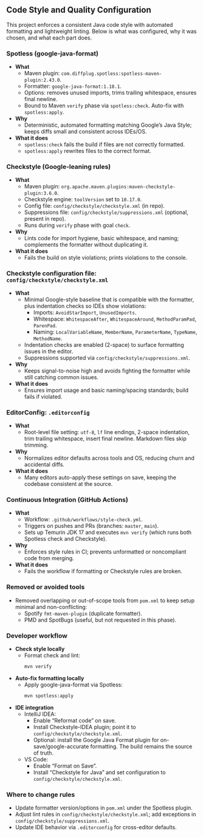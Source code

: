 ## Code Style and Quality Configuration

This project enforces a consistent Java code style with automated formatting and lightweight linting. Below is what was configured, why it was chosen, and what each part does.

### Spotless (google-java-format)
- **What**
  - Maven plugin: `com.diffplug.spotless:spotless-maven-plugin:2.43.0`.
  - Formatter: `google-java-format:1.18.1`.
  - Options: removes unused imports, trims trailing whitespace, ensures final newline.
  - Bound to Maven `verify` phase via `spotless:check`. Auto-fix with `spotless:apply`.
- **Why**
  - Deterministic, automated formatting matching Google’s Java Style; keeps diffs small and consistent across IDEs/OS.
- **What it does**
  - `spotless:check` fails the build if files are not correctly formatted.
  - `spotless:apply` rewrites files to the correct format.

### Checkstyle (Google-leaning rules)
- **What**
  - Maven plugin: `org.apache.maven.plugins:maven-checkstyle-plugin:3.6.0`.
  - Checkstyle engine: `toolVersion` set to `10.17.0`.
  - Config file: `config/checkstyle/checkstyle.xml` (in repo).
  - Suppressions file: `config/checkstyle/suppressions.xml` (optional, present in repo).
  - Runs during `verify` phase with goal `check`.
- **Why**
  - Lints code for import hygiene, basic whitespace, and naming; complements the formatter without duplicating it.
- **What it does**
  - Fails the build on style violations; prints violations to the console.

### Checkstyle configuration file: `config/checkstyle/checkstyle.xml`
- **What**
  - Minimal Google-style baseline that is compatible with the formatter, plus indentation checks so IDEs show violations:
    - Imports: `AvoidStarImport`, `UnusedImports`.
    - Whitespace: `WhitespaceAfter`, `WhitespaceAround`, `MethodParamPad`, `ParenPad`.
    - Naming: `LocalVariableName`, `MemberName`, `ParameterName`, `TypeName`, `MethodName`.
  - Indentation checks are enabled (2-space) to surface formatting issues in the editor.
  - Suppressions supported via `config/checkstyle/suppressions.xml`.
- **Why**
  - Keeps signal-to-noise high and avoids fighting the formatter while still catching common issues.
- **What it does**
  - Ensures import usage and basic naming/spacing standards; build fails if violated.

### EditorConfig: `.editorconfig`
- **What**
  - Root-level file setting: `utf-8`, `lf` line endings, 2-space indentation, trim trailing whitespace, insert final newline. Markdown files skip trimming.
- **Why**
  - Normalizes editor defaults across tools and OS, reducing churn and accidental diffs.
- **What it does**
  - Many editors auto-apply these settings on save, keeping the codebase consistent at the source.

### Continuous Integration (GitHub Actions)
- **What**
  - Workflow: `.github/workflows/style-check.yml`.
  - Triggers on pushes and PRs (branches: `master`, `main`).
  - Sets up Temurin JDK 17 and executes `mvn verify` (which runs both Spotless check and Checkstyle).
- **Why**
  - Enforces style rules in CI; prevents unformatted or noncompliant code from merging.
- **What it does**
  - Fails the workflow if formatting or Checkstyle rules are broken.

### Removed or avoided tools
- Removed overlapping or out-of-scope tools from `pom.xml` to keep setup minimal and non-conflicting:
  - Spotify `fmt-maven-plugin` (duplicate formatter).
  - PMD and SpotBugs (useful, but not requested in this phase).

### Developer workflow
- **Check style locally**
  - Format check and lint:
    ```bash
    mvn verify
    ```
- **Auto-fix formatting locally**
  - Apply google-java-format via Spotless:
    ```bash
    mvn spotless:apply
    ```
- **IDE integration**
  - IntelliJ IDEA:
    - Enable “Reformat code” on save.
    - Install Checkstyle-IDEA plugin; point it to `config/checkstyle/checkstyle.xml`.
    - Optional: install the Google Java Format plugin for on-save/google-accurate formatting. The build remains the source of truth.
  - VS Code:
    - Enable “Format on Save”.
    - Install “Checkstyle for Java” and set configuration to `config/checkstyle/checkstyle.xml`.

### Where to change rules
- Update formatter version/options in `pom.xml` under the Spotless plugin.
- Adjust lint rules in `config/checkstyle/checkstyle.xml`; add exceptions in `config/checkstyle/suppressions.xml`.
- Update IDE behavior via `.editorconfig` for cross-editor defaults.
